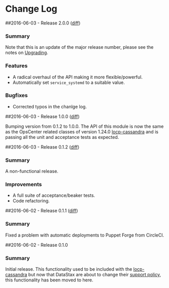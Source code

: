 # Change Log

##2016-06-03 - Release 2.0.0 ([diff](https://github.com/locp/opscenter/compare/1.0.0...2.0.0))

### Summary
Note that this is an update of the major release number, please see the notes on
[Upgrading](https://forge.puppet.com/locp/opscenter#Upgrading).


### Features
* A radical overhaul of the API making it more flexible/powerful.
* Automatically set `service_systemd` to a suitable value.

### Bugfixes
* Corrected typos in the chanlge log.

##2016-06-03 - Release 1.0.0 ([diff](https://github.com/locp/opscenter/compare/0.1.2...1.0.0))

Bumping version from 0.1.2 to 1.0.0.  The API of this module is now the same as the
OpsCenter related classes of version 1.24.0
[locp-cassandra](https://forge.puppet.com/locp/cassandra) and is passing all the unit and
acceptance tests as expected.

##2016-06-03 - Release 0.1.2 ([diff](https://github.com/locp/opscenter/compare/0.1.1...0.1.2))

### Summary

A non-functional release.

### Improvements

* A full suite of acceptance/beaker tests.
* Code refactoring.

##2016-06-02 - Release 0.1.1 ([diff](https://github.com/locp/opscenter/compare/0.1.0...0.1.1))

### Summary

Fixed a problem with automatic deployments to Puppet Forge from CircleCI.

##2016-06-02 - Release 0.1.0

### Summary

Initial release. This functionality used to be included with the
[locp-cassandra](https://forge.puppet.com/locp/cassandra)
but now that DataStax are about to change their
[support policy](http://docs.datastax.com/en/opscenter/latest/opsc/opscPolicyChanges.html),
this functionality has been moved to here.
